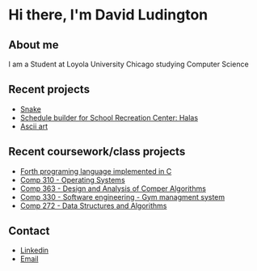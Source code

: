 # Hi there, I'm David Ludington 

## About me 
I am a Student at Loyola University Chicago studying Computer Science 

## Recent projects 
- [Snake](https://github.com/davidludington/snake-raylibTest)
- [Schedule builder for School Recreation Center: Halas](https://github.com/davidludington/halas_Mock_Schedule_maker)
- [Ascii art](https://github.com/davidludington/image_to_ascii)

## Recent coursework/class projects
- [Forth programing language implemented in C](https://github.com/davidludington/Forth)
- [Comp 310 - Operating Systems](https://github.com/davidludington/comp310-starter)
- [Comp 363 - Design and Analysis of Comper Algorithms](https://github.com/davidludington/comp363assignments)
- [Comp 330 - Software engineering - Gym managment system](https://github.com/davidludington/c330-project)
- [Comp 272 - Data Structures and Algorithms](https://github.com/davidludington/Comp-272-)


## Contact 
- [Linkedin](https://www.linkedin.com/in/david-ludington-903389249/)
- [Email](mailto:dludington@luc.edu)

<!--
**davidludington/davidludington** is a ✨ _special_ ✨ repository because its `README.md` (this file) appears on your GitHub profile.

Here are some ideas to get you started:

- 🔭 I’m currently working on ...
- 🌱 I’m currently learning ...
- 👯 I’m looking to collaborate on ...
- 🤔 I’m looking for help with ...
- 💬 Ask me about ...
- 📫 How to reach me: ...
- 😄 Pronouns: ...
- ⚡ Fun fact: ...
-->
